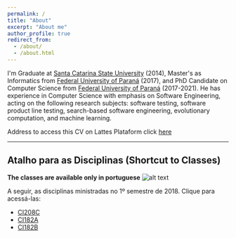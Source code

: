 ```yaml
---
permalink: /
title: "About"
excerpt: "About me"
author_profile: true
redirect_from: 
  - /about/
  - /about.html
---
```


I'm Graduate at [Santa Catarina State University](http://www.udesc.br/international) (2014), Master's as Informatics from [Federal University of Paraná](http://www.prppg.ufpr.br/ppginformatica/?lang=pb) (2017), and PhD Candidate on Computer Science from [Federal University of Paraná](http://www.prppg.ufpr.br/ppginformatica/?lang=pb) (2017-2021). He has experience in Computer Science with emphasis on Software Engineering, acting on the following research subjects: software testing, software product line testing, search-based software engineering, evolutionary computation, and machine learning.

Address to access this CV on Lattes Plataform click [here](http://lattes.cnpq.br/3457149082225309) <i class="ai ai-lattes ai-2x"></i>

---

## Atalho para as Disciplinas (Shortcut to Classes)

**The classes are available only in portuguese** ![alt text](https://jacksonpradolima.github.io/images/brazil.png "Portuguese content")

A seguir, as disciplinas ministradas no 1º semestre de 2018. Clique para acessá-las:

- [CI208C](https://jacksonpradolima.github.io/teaching/UFPR/201801/CI208C)
- [CI182A](https://jacksonpradolima.github.io/teaching/UFPR/201801/CI182A)
- [CI182B](https://jacksonpradolima.github.io/teaching/UFPR/201801/CI182B)

